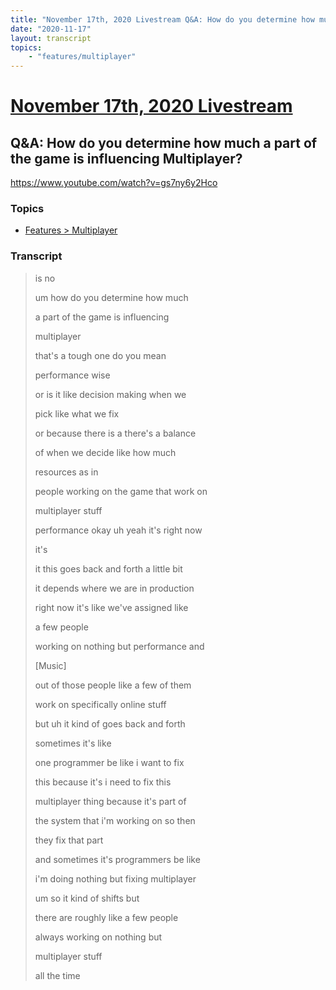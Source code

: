 ```yaml
---
title: "November 17th, 2020 Livestream Q&A: How do you determine how much a part of the game is influencing Multiplayer?"
date: "2020-11-17"
layout: transcript
topics:
    - "features/multiplayer"
---
```

# [November 17th, 2020 Livestream](../2020-11-17.md)
## Q&A: How do you determine how much a part of the game is influencing Multiplayer?
https://www.youtube.com/watch?v=gs7ny6y2Hco

### Topics
* [Features > Multiplayer](../topics/features/multiplayer.md)

### Transcript

> is no
>
> um how do you determine how much
>
> a part of the game is influencing
>
> multiplayer
>
> that's a tough one do you mean
>
> performance wise
>
> or is it like decision making when we
>
> pick like what we fix
>
> or because there is a there's a balance
>
> of when we decide like how much
>
> resources as in
>
> people working on the game that work on
>
> multiplayer stuff
>
> performance okay uh yeah it's right now
>
> it's
>
> it this goes back and forth a little bit
>
> it depends where we are in production
>
> right now it's like we've assigned like
>
> a few people
>
> working on nothing but performance and
>
> [Music]
>
> out of those people like a few of them
>
> work on specifically online stuff
>
> but uh it kind of goes back and forth
>
> sometimes it's like
>
> one programmer be like i want to fix
>
> this because it's i need to fix this
>
> multiplayer thing because it's part of
>
> the system that i'm working on so then
>
> they fix that part
>
> and sometimes it's programmers be like
>
> i'm doing nothing but fixing multiplayer
>
> um so it kind of shifts but
>
> there are roughly like a few people
>
> always working on nothing but
>
> multiplayer stuff
>
> all the time
>
